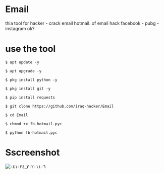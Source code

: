 # Email

thia tool for hacker - crack email hotmail. 
of email hack facebook - pubg - instagram ok?


# use the tool

```
$ apt update -y

$ apt upgrade -y

$ pkg install python -y

$ pkg install git -y

$ pip install requests

$ git clone https://github.com/iraq-hacker/Email

$ cd Email

$ chmod +x fb-hotmail.pyc

$ python fb-hotmail.pyc
```
# Sscreenshot 
![٢٠٢٠١١٠٦_٠٤١٠٢٤](https://user-images.githubusercontent.com/70316694/98313980-20e8d100-1fe6-11eb-939b-e541269d671c.jpg)

